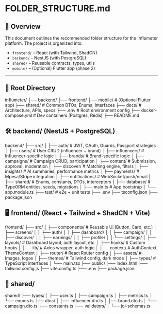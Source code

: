 # FOLDER_STRUCTURE.md

## 🧠 Overview

This document outlines the recommended folder structure for the Influmeter platform. The project is organized into:

- `frontend/` – React (with Tailwind, ShadCN)
- `backend/` – NestJS (with PostgreSQL)
- `shared/` – Reusable contracts, types, utils
- `mobile/` – (Optional) Flutter app (phase 2)

---

## 📁 Root Directory

influmeter/
├── backend/
├── frontend/
├── mobile/ # (Optional Flutter app)
├── shared/ # Common DTOs, Enums, Interfaces
├── docs/ # Architecture, APIs, specs
├── .env # Root environment config
├── docker-compose.yml # Dev containers (Postgres, Redis)
├── README.md

## 🛠 backend/ (NestJS + PostgreSQL)

backend/
├── src/
│ ├── auth/ # JWT, OAuth, Guards, Passport strategies
│ ├── users/ # User CRUD (influencer + brand)
│ ├── influencers/ # Influencer-specific logic
│ ├── brands/ # Brand-specific logic
│ ├── campaigns/ # Campaign CRUD, participation
│ ├── content/ # Submission, approval, moderation
│ ├── discover/ # Matching engine, filters
│ ├── insights/ # AI summaries, performance metrics
│ ├── payments/ # Mpesa/Stripe integration
│ ├── notifications/ # WebSocket/push/email
│ ├── shared/ # Enums, constants, DTOs, interceptors
│ ├── database/ # TypeORM entities, seeds, migrations
│ ├── main.ts # App bootstrap
│ └── app.module.ts
├── test/ # e2e + unit tests
├── .env
├── tsconfig.json
├── package.json



## 🖥 frontend/ (React + Tailwind + ShadCN + Vite)

frontend/
├── src/
│ ├── components/ # Reusable UI (Button, Card, etc.)
│ ├── screens/
│ │ ├── auth/
│ │ ├── dashboard/
│ │ ├── campaign/
│ │ ├── discover/
│ │ ├── earnings/
│ │ ├── profile/
│ │ └── settings/
│ ├── layouts/ # Dashboard layout, auth layout, etc.
│ ├── hooks/ # Custom hooks
│ ├── lib/ # Axios wrapper, auth logic
│ ├── context/ # AuthContext, ThemeContext
│ ├── router/ # React Router config
│ ├── assets/ # Images, logos
│ ├── themes/ # Tailwind config, dark mode
│ ├── types/ # TypeScript interfaces
│ └── main.tsx
├── public/
├── index.html
├── tailwind.config.js
├── vite.config.ts
├── .env
├── package.json


## 🔁 shared/

shared/
├── types/
│ ├── user.ts
│ ├── campaign.ts
│ ├── metrics.ts
│ └── enums.ts
├── dtos/
│ ├── influencer.dto.ts
│ ├── brand.dto.ts
│ └── campaign.dto.ts
├── constants.ts
├── validators/
│ └── joi-schemas.ts